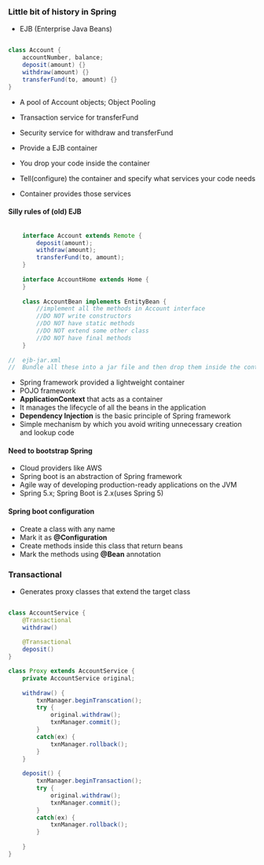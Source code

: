 ### Little bit of history in Spring

* EJB (Enterprise Java Beans)

``` java

class Account {
	accountNumber, balance;
	deposit(amount) {}
	withdraw(amount) {}
	transferFund(to, amount) {}
}

```

* A pool of Account objects; Object Pooling
* Transaction service for transferFund
* Security service for withdraw and transferFund

* Provide a EJB container
* You drop your code inside the container
* Tell(configure) the container and specify what services your code needs
* Container provides those services

#### Silly rules of (old) EJB

``` java
	
	interface Account extends Remote {
		deposit(amount);
		withdraw(amount);
		transferFund(to, amount);
	}
	
	interface AccountHome extends Home {
	}
	
	class AccountBean implements EntityBean {
		//implement all the methods in Account interface
		//DO NOT write constructors
		//DO NOT have static methods
		//DO NOT extend some other class
		//DO NOT have final methods
	}
	
//	ejb-jar.xml
//  Bundle all these into a jar file and then drop them inside the container

```

* Spring framework provided a lightweight container
* POJO framework
* __ApplicationContext__ that acts as a container
* It manages the lifecycle of all the beans in the application
* __Dependency Injection__ is the basic principle of Spring framework
* Simple mechanism by which you avoid writing unnecessary creation and lookup code


#### Need to bootstrap Spring


* Cloud providers like AWS
* Spring boot is an abstraction of Spring framework
* Agile way of developing production-ready applications on the JVM
* Spring 5.x; Spring Boot is 2.x(uses Spring 5)


#### Spring boot configuration

* Create a class with any name
* Mark it as __@Configuration__
* Create methods inside this class that return beans
* Mark the methods using __@Bean__ annotation

### Transactional

* Generates proxy classes that extend the target class

``` java

class AccountService {
	@Transactional
	withdraw()
	
	@Transactional
	deposit()
}

class Proxy extends AccountService {
	private AccountService original;
	
	withdraw() {
		txnManager.beginTranscation();
		try {
			original.withdraw();
			txnManager.commit();
		}
		catch(ex) {
			txnManager.rollback();
		}
	}
	
	deposit() {
		txnManager.beginTransaction();
		try {
			original.withdraw();
			txnManager.commit();
		}
		catch(ex) {
			txnManager.rollback();
		}
		
	}
}

```







